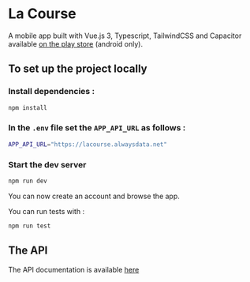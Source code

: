 # La Course

A mobile app built with Vue.js 3, Typescript, TailwindCSS and Capacitor available [on the play store](https://play.google.com/store/apps/details?id=shop.lacourse.twa) (android only).

## To set up the project locally

### Install dependencies :

```sh
npm install
```

### In the `.env` file set the `APP_API_URL` as follows :

```sh
APP_API_URL="https://lacourse.alwaysdata.net"
```

### Start the dev server

```sh
npm run dev
```

You can now create an account and browse the app.

You can run tests with :

```sh
npm run test
```

## The API

The API documentation is available [here](https://lacourse.alwaysdata.net/api)
